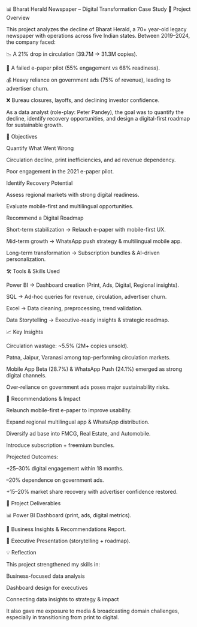 📊 Bharat Herald Newspaper – Digital Transformation Case Study
📌 Project Overview

This project analyzes the decline of Bharat Herald, a 70+ year-old legacy newspaper with operations across five Indian states. Between 2019–2024, the company faced:

📉 A 21% drop in circulation (39.7M → 31.3M copies).

🚫 A failed e-paper pilot (55% engagement vs 68% readiness).

💰 Heavy reliance on government ads (75% of revenue), leading to advertiser churn.

❌ Bureau closures, layoffs, and declining investor confidence.

As a data analyst (role-play: Peter Pandey), the goal was to quantify the decline, identify recovery opportunities, and design a digital-first roadmap for sustainable growth.

🎯 Objectives

Quantify What Went Wrong

Circulation decline, print inefficiencies, and ad revenue dependency.

Poor engagement in the 2021 e-paper pilot.

Identify Recovery Potential

Assess regional markets with strong digital readiness.

Evaluate mobile-first and multilingual opportunities.

Recommend a Digital Roadmap

Short-term stabilization → Relauch e-paper with mobile-first UX.

Mid-term growth → WhatsApp push strategy & multilingual mobile app.

Long-term transformation → Subscription bundles & AI-driven personalization.

🛠 Tools & Skills Used

Power BI → Dashboard creation (Print, Ads, Digital, Regional insights).

SQL → Ad-hoc queries for revenue, circulation, advertiser churn.

Excel → Data cleaning, preprocessing, trend validation.

Data Storytelling → Executive-ready insights & strategic roadmap.

📈 Key Insights

Circulation wastage: ~5.5% (2M+ copies unsold).

Patna, Jaipur, Varanasi among top-performing circulation markets.

Mobile App Beta (28.7%) & WhatsApp Push (24.1%) emerged as strong digital channels.

Over-reliance on government ads poses major sustainability risks.

🚀 Recommendations & Impact

Relaunch mobile-first e-paper to improve usability.

Expand regional multilingual app & WhatsApp distribution.

Diversify ad base into FMCG, Real Estate, and Automobile.

Introduce subscription + freemium bundles.

Projected Outcomes:

+25–30% digital engagement within 18 months.

–20% dependence on government ads.

+15–20% market share recovery with advertiser confidence restored.

📂 Project Deliverables

📊 Power BI Dashboard (print, ads, digital metrics).

📝 Business Insights & Recommendations Report.

🎥 Executive Presentation (storytelling + roadmap).

💡 Reflection

This project strengthened my skills in:

Business-focused data analysis

Dashboard design for executives

Connecting data insights to strategy & impact

It also gave me exposure to media & broadcasting domain challenges, especially in transitioning from print to digital.
